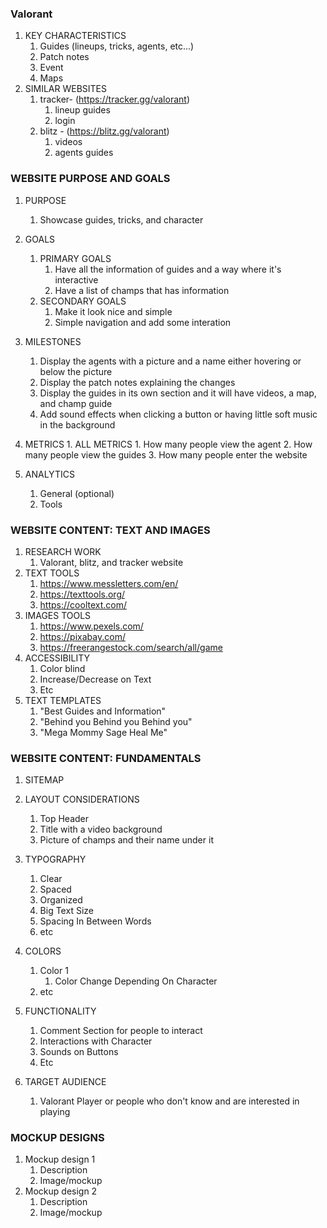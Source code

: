### Valorant ###

1. KEY CHARACTERISTICS
    1. Guides (lineups, tricks, agents, etc...)
    2. Patch notes
    3. Event 
    4. Maps 
2. SIMILAR WEBSITES
    1. tracker- (https://tracker.gg/valorant)
        1. lineup guides
        2. login
    2. blitz - (https://blitz.gg/valorant)
        1. videos
        2. agents guides 

### WEBSITE PURPOSE AND GOALS ###

1. PURPOSE
    1. Showcase guides, tricks, and character
2. GOALS
    1. PRIMARY GOALS
        1. Have all the information of guides and a way where it's interactive 
        2. Have a list of champs that has information
    2. SECONDARY GOALS
        1. Make it look nice and simple
        2. Simple navigation and add some interation 
3. MILESTONES
    1. Display the agents with a picture and a name either hovering or below the picture
    2. Display the patch notes explaining the changes 
    3. Display the guides in its own section and it will have videos, a map, and champ guide 
    4. Add sound effects when clicking a button or having little soft music in the background 
4. METRICS
        1. ALL METRICS
            1. How many people view the agent 
            2. How many people view the guides 
            3. How many people enter the website
      
5. ANALYTICS
    1. General (optional)
    2. Tools

### WEBSITE CONTENT: TEXT AND IMAGES ###

1. RESEARCH WORK
    1. Valorant, blitz, and tracker website
2. TEXT TOOLS
    1. https://www.messletters.com/en/ 
    2. https://texttools.org/ 
    3. https://cooltext.com/
3. IMAGES TOOLS
    1. https://www.pexels.com/ 
    2. https://pixabay.com/
    3. https://freerangestock.com/search/all/game
5. ACCESSIBILITY
    1. Color blind 
    2. Increase/Decrease on Text
    3. Etc 
6. TEXT TEMPLATES 
    1. "Best Guides and Information"  
    2. "Behind you Behind you Behind you"
    3. "Mega Mommy Sage Heal Me"

### WEBSITE CONTENT: FUNDAMENTALS ###

1. SITEMAP

2. LAYOUT CONSIDERATIONS
    1. Top Header 
    2. Title with a video background  
    3. Picture of champs and their name under it 
3. TYPOGRAPHY
    1. Clear 
    2. Spaced
    3. Organized
    4. Big Text Size
    5. Spacing In Between Words 
    6. etc
4. COLORS
    1. Color 1
        1. Color Change Depending On Character
    2. etc
6. FUNCTIONALITY
    1. Comment Section for people to interact 
    2. Interactions with Character 
    3. Sounds on Buttons 
    4. Etc
7. TARGET AUDIENCE
    1. Valorant Player or people who don't know and are interested in playing 

### MOCKUP DESIGNS ###

1. Mockup design 1
    1. Description
    2. Image/mockup
2. Mockup design 2
    1. Description
    2. Image/mockup

